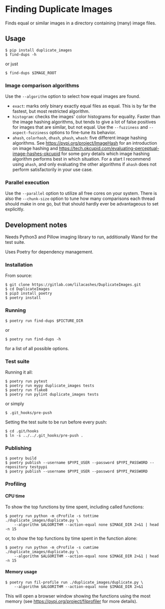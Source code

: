 # Finding Duplicate Images

Finds equal or similar images in a directory containing (many) image files.

## Usage
```shell
$ pip install duplicate_images
$ find-dups -h
```
or just
```shell
$ find-dups $IMAGE_ROOT 
```

### Image comparison algorithms

Use the `--algorithm` option to select how equal images are found.
- `exact`: marks only binary exactly equal files as equal. This is by far the fastest, but most 
  restricted algorithm.
- `histogram`: checks the images' color histograms for equality. Faster than the image hashing 
  algorithms, but tends to give a lot of false positives for images that are similar, but not equal.
  Use the `--fuzziness` and `--aspect-fuzziness` options to fine-tune its behavior.
- `ahash`, `colorhash`, `dhash`, `phash`, `whash`: five different image hashing algorithms. See 
  https://pypi.org/project/ImageHash for an introduction on image hashing and 
  https://tech.okcupid.com/evaluating-perceptual-image-hashes-okcupid for some gory details which
  image hashing algorithm performs best in which situation. For a start I recommend using `ahash`, 
  and only evaluating the other algorithms if `ahash` does not perform satisfactorily in your use 
  case.

### Parallel execution

Use the `--parallel` option to utilize all free cores on your system. There is also the 
`--chunk-size` option to tune how many comparisons each thread should make in one go, but that 
should hardly ever be advantageous to set explicitly. 

## Development notes

Needs Python3 and Pillow imaging library to run, additionally Wand for the test suite.

Uses Poetry for dependency management.

### Installation

From source:
```shell
$ git clone https://gitlab.com/lilacashes/DuplicateImages.git
$ cd DuplicateImages
$ pip3 install poetry
$ poetry install
```

### Running

```shell
$ poetry run find-dups $PICTURE_DIR
```
or
```shell
$ poetry run find-dups -h
```
for a list of all possible options.

### Test suite

Running it all:
```shell
$ poetry run pytest
$ poetry run mypy duplicate_images tests
$ poetry run flake8
$ poetry run pylint duplicate_images tests
```
or simply 
```shell
$ .git_hooks/pre-push
```
Setting the test suite to be run before every push:
```shell
$ cd .git/hooks
$ ln -s ../../.git_hooks/pre-push .
```

### Publishing

```shell
$ poetry build
$ poetry publish --username $PYPI_USER --password $PYPI_PASSWORD --repository testpypi
$ poetry publish --username $PYPI_USER --password $PYPI_PASSWORD
```

### Profiling

#### CPU time
To show the top functions by time spent, including called functions:
```shell
$ poetry run python -m cProfile -s tottime ./duplicate_images/duplicate.py \ 
    --algorithm $ALGORITHM --action-equal none $IMAGE_DIR 2>&1 | head -n 15
```
or, to show the top functions by time spent in the function alone:
```shell
$ poetry run python -m cProfile -s cumtime ./duplicate_images/duplicate.py \ 
    --algorithm $ALGORITHM --action-equal none $IMAGE_DIR 2>&1 | head -n 15
```

#### Memory usage
```shell
$ poetry run fil-profile run ./duplicate_images/duplicate.py \
    --algorithm $ALGORITHM --action-equal none $IMAGE_DIR 2>&1
```
This will open a browser window showing the functions using the most memory (see 
https://pypi.org/project/filprofiler for more details).